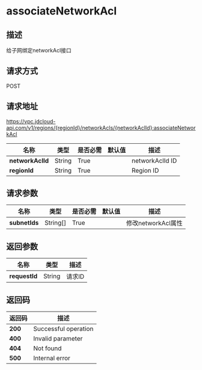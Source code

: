 # associateNetworkAcl


## 描述
给子网绑定networkAcl接口

## 请求方式
POST

## 请求地址
https://vpc.jdcloud-api.com/v1/regions/{regionId}/networkAcls/{networkAclId}:associateNetworkAcl

|名称|类型|是否必需|默认值|描述|
|---|---|---|---|---|
|**networkAclId**|String|True||networkAclId ID|
|**regionId**|String|True||Region ID|

## 请求参数
|名称|类型|是否必需|默认值|描述|
|---|---|---|---|---|
|**subnetIds**|String[]|True||修改networkAcl属性|


## 返回参数
|名称|类型|描述|
|---|---|---|
|**requestId**|String|请求ID|



## 返回码
|返回码|描述|
|---|---|
|**200**|Successful operation|
|**400**|Invalid parameter|
|**404**|Not found|
|**500**|Internal error|
